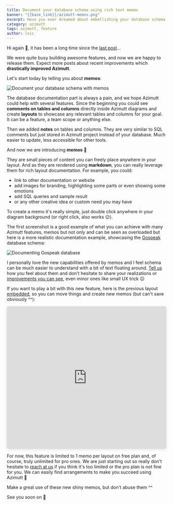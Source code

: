 ```yaml
---
title: Document your database schema using rich text memos
banner: "{{base_link}}/azimutt-memos.png"
excerpt: Have you ever dreamed about embellishing your database schema with some doc? Text, images, headings, links, code, table and more? It's now a core feature of Azimutt, here's more...
category: azimutt
tags: azimutt, feature
author: loic
---
```


Hi again 👋, it has been a long time since the [last post](./azimutt-v2)...

We were quite busy building awesome features, and now we are happy to release them. Expect more posts about recent improvements which **drastically improved Azimutt**.

Let's start today by telling you about **memos**:

![Document your database schema with memos]({{base_link}}/azimutt-memos.png)

The database documentation part is always a pain, and we hope Azimutt could help with several features. Since the beginning you could see **comments on tables and columns** directly inside Azimutt diagrams and create **layouts** to showcase any relevant tables and columns for your goal. It can be a feature, a team scope or anything else.

Then we added **notes** on tables and columns. They are very similar to SQL comments but just stored in Azimutt project instead of your database. Much easier to update, less accessible for other tools.

And now we are introducing **memos** 🎉

They are small pieces of content you can freely place anywhere in your layout. And as they are rendered using **markdown**, you can really leverage them for rich layout documentation. For example, you could:

- link to other documentation or website
- add images for branding, highlighting some parts or even showing some emotions
- add SQL queries and sample result
- or any other creative idea or custom need you may have

To create a memo it's really simple, just double click anywhere in your diagram background (or right click, also works 😉).

The first screenshot is a good example of what you can achieve with many Azimutt features, memos but not only and can be seen as overloaded but here is a more realistic documentation example, showcasing the [Gospeak](https://gospeak.io) database schema:

![Documenting Gospeak database]({{base_link}}/azimutt-memos-gospeak.png)

I personally love the new capabilities offered by memos and I feel schema can be much easier to understand with a bit of text floating around. [Tell us]({{azimutt_twitter}}) how you feel about them and don't hesitate to share your realizations or [improvements you can see]({{issues_link}}), even minor ones like small UX trick 😉

If you want to play a bit with this new feature, here is the previous layout [embedded](./embed-your-database-diagram-anywhere), so you can move things and create new memos (but can't save obviously ^^):

<iframe width="100%" height="450px" src="https://azimutt.app/embed?project-id=9b317ef6-ee82-49ca-ae3b-63bf8110e13f&layout=introduction&mode=layout&token=151c37dd-6a92-4412-a57e-9f1b8563ae99" title="Embedded Azimutt diagram" frameborder="0" allowtransparency="true" allowfullscreen="true" scrolling="no" style="box-shadow: 0 2px 8px 0 rgba(63,69,81,0.16); border-radius:5px;"></iframe>

For now, this feature is limited to 1 memo per layout on free plan and, of course, truly unlimited for pro ones. We are just starting out so really don't hesitate to [reach at us](mailto:{{azimutt_email}}) if you think it's too limited or the pro plan is not fine for you. We can easily find arrangements to make you succeed using Azimutt 🚀

Make a great use of these new shiny memos, but don't abuse them ^^

See you soon on 🧭
